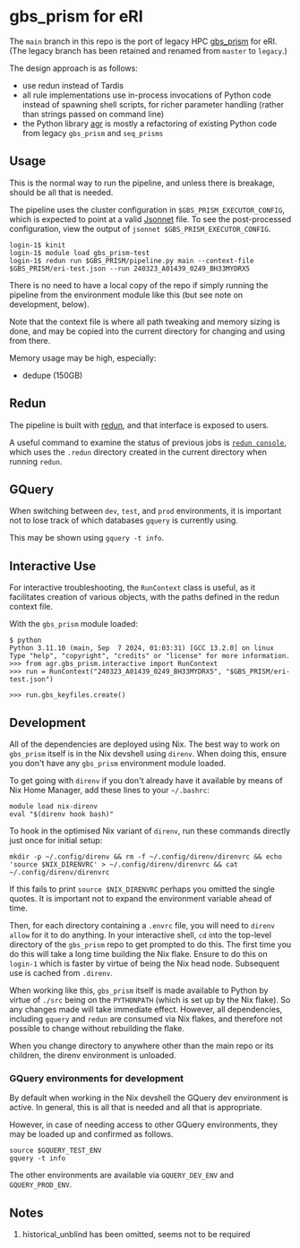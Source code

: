# gbs_prism for eRI

The `main` branch in this repo is the port of legacy HPC [gbs_prism](https://github.com/AgResearch/gbs_prism/tree/legacy) for eRI. (The legacy branch has been retained and renamed from `master` to `legacy`.)

The design approach is as follows:
- use redun instead of Tardis
- all rule implementations use in-process invocations of Python code instead of spawning shell scripts, for richer parameter handling (rather than strings passed on command line)
- the Python library [agr](src/agr) is mostly a refactoring of existing Python code from legacy `gbs_prism` and `seq_prisms`

## Usage

This is the normal way to run the pipeline, and unless there is breakage, should be all that is needed.

The pipeline uses the cluster configuration in `$GBS_PRISM_EXECUTOR_CONFIG`, which is expected to point at a valid [Jsonnet](https://jsonnet.org/) file.
To see the post-processed configuration, view the output of `jsonnet $GBS_PRISM_EXECUTOR_CONFIG`.

```
login-1$ kinit
login-1$ module load gbs_prism-test
login-1$ redun run $GBS_PRISM/pipeline.py main --context-file $GBS_PRISM/eri-test.json --run 240323_A01439_0249_BH33MYDRX5
```

There is no need to have a local copy of the repo if simply running the pipeline from the environment module like this (but see note on development, below).

Note that the context file is where all path tweaking and memory sizing is done, and may be copied into the current directory for changing and using from there.

Memory usage may be high, especially:
- dedupe (150GB)

## Redun

The pipeline is built with [redun](https://insitro.github.io/redun/index.html), and that interface is exposed to users.

A useful command to examine the status of previous jobs is [`redun console`](https://insitro.github.io/redun/console.html), which uses the `.redun` directory created in the current directory when running `redun`.

## GQuery

When switching between `dev`, `test`, and `prod` environments, it is important not to lose track of which databases `gquery` is currently using.

This may be shown using `gquery -t info`.

## Interactive Use

For interactive troubleshooting, the `RunContext` class is useful, as it facilitates creation of various objects, with the paths defined in the redun context file.

With the `gbs_prism` module loaded:

```
$ python
Python 3.11.10 (main, Sep  7 2024, 01:03:31) [GCC 13.2.0] on linux
Type "help", "copyright", "credits" or "license" for more information.
>>> from agr.gbs_prism.interactive import RunContext
>>> run = RunContext("240323_A01439_0249_BH33MYDRX5", "$GBS_PRISM/eri-test.json")

>>> run.gbs_keyfiles.create()
```

## Development

All of the dependencies are deployed using Nix.  The best way to work on `gbs_prism` itself is in the Nix devshell using `direnv`.  When doing this, ensure you don't have any `gbs_prism` environment module loaded.

To get going with `direnv` if you don't already have it available by means of Nix Home Manager, add these lines to your `~/.bashrc`:

```
module load nix-direnv
eval "$(direnv hook bash)"
```

To hook in the optimised Nix variant of `direnv`, run these commands directly just once for initial setup:

```
mkdir -p ~/.config/direnv && rm -f ~/.config/direnv/direnvrc && echo 'source $NIX_DIRENVRC' > ~/.config/direnv/direnvrc && cat ~/.config/direnv/direnvrc
```

If this fails to print `source $NIX_DIRENVRC` perhaps you omitted the single quotes.  It is important not to expand the environment variable ahead of time.

Then, for each directory containing a `.envrc` file, you will need to `direnv allow` for it to do anything. In your interactive shell, `cd` into the top-level directory of the `gbs_prism` repo to get prompted to do this.  The first time you do this will take a long time building the Nix flake.  Ensure to do this on `login-1` which is faster by virtue of being the Nix head node.  Subsequent use is cached from `.direnv`.

When working like this, `gbs_prism` itself is made available to Python by virtue of `./src` being on the `PYTHONPATH` (which is set up by the Nix flake).  So any changes made will take immediate effect.  However, all dependencies, including `gquery` and `redun` are consumed via Nix flakes, and therefore not possible to change without rebuilding the flake.

When you change directory to anywhere other than the main repo or its children, the direnv environment is unloaded.

### GQuery environments for development

By default when working in the Nix devshell the GQuery dev environment is active.  In general, this is all that is needed and all that is appropriate.

However, in case of needing access to other GQuery environments, they may be loaded up and confirmed as follows.

```
source $GQUERY_TEST_ENV
gquery -t info
```

The other environments are available via `GQUERY_DEV_ENV` and `GQUERY_PROD_ENV`.

## Notes

1. historical_unblind has been omitted, seems not to be required
